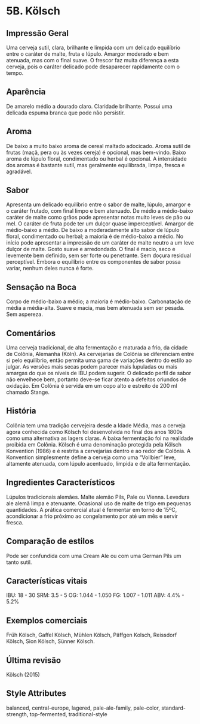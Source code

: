 # 5B. Kölsch

## Impressão Geral

Uma cerveja sutil, clara, brilhante e límpida com um delicado equilíbrio entre o caráter de malte, fruta e lúpulo. Amargor moderado e bem atenuada, mas com o final suave. O frescor faz muita diferença a esta cerveja, pois o caráter delicado pode desaparecer rapidamente com o tempo.

## Aparência

De amarelo médio a dourado claro. Claridade brilhante. Possui uma delicada espuma branca que pode não persistir.

## Aroma

De baixo a muito baixo aroma de cereal maltado adocicado. Aroma sutil de frutas (maçã, pera ou às vezes cereja) é opcional, mas bem-vindo. Baixo aroma de lúpulo floral, condimentado ou herbal é opcional. A intensidade dos aromas é bastante sutil, mas geralmente equilibrada, limpa, fresca e agradável.

## Sabor

Apresenta um delicado equilíbrio entre o sabor de malte, lúpulo, amargor e o caráter frutado, com final limpo e bem atenuado. De médio a médio-baixo caráter de malte como grãos pode apresentar notas muito leves de pão ou mel. O caráter de fruta pode ter um dulçor quase imperceptível. Amargor de médio-baixo a médio. De baixo a moderadamente alto sabor de lúpulo floral, condimentado ou herbal; a maioria é de médio-baixo a médio. No início pode apresentar a impressão de um caráter de malte neutro a um leve dulçor de malte. Gosto suave e arredondado. O final é macio, seco e levemente bem definido, sem ser forte ou penetrante. Sem doçura residual perceptível. Embora o equilíbrio entre os componentes de sabor possa variar, nenhum deles nunca é forte.

## Sensação na Boca

Corpo de médio-baixo a médio; a maioria é médio-baixo. Carbonatação de média a média-alta. Suave e macia, mas bem atenuada sem ser pesada. Sem aspereza.

## Comentários

Uma cerveja tradicional, de alta fermentação e maturada a frio, da cidade de Colônia, Alemanha (Köln). As cervejarias de Colônia se diferenciam entre si pelo equilíbrio, então permita uma gama de variações dentro do estilo ao julgar. As versões mais secas podem parecer mais lupuladas ou mais amargas do que os níveis de IBU podem sugerir. O delicado perfil de sabor não envelhece bem, portanto deve-se ficar atento a defeitos oriundos de oxidação. Em Colônia é servida em um copo alto e estreito de 200 ml chamado Stange.

## História

Colônia tem uma tradição cervejeira desde a Idade Média, mas a cerveja agora conhecida como Kölsch foi desenvolvida no final dos anos 1800s como uma alternativa as lagers claras. A baixa fermentação foi na realidade proibida em Colônia. Kölsch é uma denominação protegida pela Kölsch Konvention (1986) e é restrita a cervejarias dentro e ao redor de Colônia. A Konvention simplesmente define a cerveja como uma “Vollbier” leve, altamente atenuada, com lúpulo acentuado, límpida e de alta fermentação.

## Ingredientes Característicos

Lúpulos tradicionais alemães. Malte alemão Pils, Pale ou Vienna. Levedura ale alemã limpa e atenuante. Ocasional uso de malte de trigo em pequenas quantidades. A prática comercial atual é fermentar em torno de 15ºC, acondicionar a frio próximo ao congelamento por até um mês e servir fresca.

## Comparação de estilos

Pode ser confundida com uma Cream Ale ou com uma German Pils um tanto sutil.

## Características vitais

IBU: 18 - 30
SRM: 3.5 - 5
OG: 1.044 - 1.050
FG: 1.007 - 1.011
ABV: 4.4% - 5.2%

## Exemplos comerciais

Früh Kölsch, Gaffel Kölsch, Mühlen Kölsch, Päffgen Kolsch, Reissdorf Kölsch, Sion Kölsch, Sünner Kölsch.

## Última revisão

Kölsch (2015)

## Style Attributes

balanced, central-europe, lagered, pale-ale-family, pale-color, standard-strength, top-fermented, traditional-style

